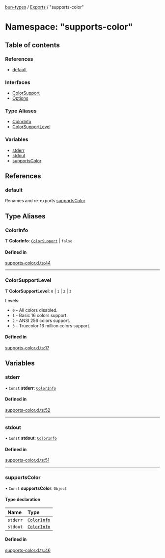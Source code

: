 [bun-types](../README.md) / [Exports](../modules.md) / "supports-color"

# Namespace: "supports-color"

## Table of contents

### References

- [default](supports_color_.md#default)

### Interfaces

- [ColorSupport](../interfaces/supports_color_.ColorSupport.md)
- [Options](../interfaces/supports_color_.Options.md)

### Type Aliases

- [ColorInfo](supports_color_.md#colorinfo)
- [ColorSupportLevel](supports_color_.md#colorsupportlevel)

### Variables

- [stderr](supports_color_.md#stderr)
- [stdout](supports_color_.md#stdout)
- [supportsColor](supports_color_.md#supportscolor)

## References

### default

Renames and re-exports [supportsColor](supports_color_.md#supportscolor)

## Type Aliases

### ColorInfo

Ƭ **ColorInfo**: [`ColorSupport`](../interfaces/supports_color_.ColorSupport.md) \| ``false``

#### Defined in

[supports-color.d.ts:44](https://github.com/valgaze/bun-types/blob/5e53f27/supports-color.d.ts#L44)

___

### ColorSupportLevel

Ƭ **ColorSupportLevel**: ``0`` \| ``1`` \| ``2`` \| ``3``

Levels:
- `0` - All colors disabled.
- `1` - Basic 16 colors support.
- `2` - ANSI 256 colors support.
- `3` - Truecolor 16 million colors support.

#### Defined in

[supports-color.d.ts:17](https://github.com/valgaze/bun-types/blob/5e53f27/supports-color.d.ts#L17)

## Variables

### stderr

• `Const` **stderr**: [`ColorInfo`](supports_color_.md#colorinfo)

#### Defined in

[supports-color.d.ts:52](https://github.com/valgaze/bun-types/blob/5e53f27/supports-color.d.ts#L52)

___

### stdout

• `Const` **stdout**: [`ColorInfo`](supports_color_.md#colorinfo)

#### Defined in

[supports-color.d.ts:51](https://github.com/valgaze/bun-types/blob/5e53f27/supports-color.d.ts#L51)

___

### supportsColor

• `Const` **supportsColor**: `Object`

#### Type declaration

| Name | Type |
| :------ | :------ |
| `stderr` | [`ColorInfo`](supports_color_.md#colorinfo) |
| `stdout` | [`ColorInfo`](supports_color_.md#colorinfo) |

#### Defined in

[supports-color.d.ts:46](https://github.com/valgaze/bun-types/blob/5e53f27/supports-color.d.ts#L46)

